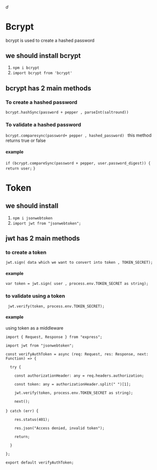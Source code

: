 ###### d
# Bcrypt
bcrypt is  used to create a hashed password

## we should install bcrypt 
1. ```npm i bcrypt```
2. ```import bcrypt from 'bcrypt'```  

## bcrypt has 2 main methods
### To create a hashed password
```bcrypt.hashSync(password + pepper , parseInt(saltround)) ```
### To validate a hashed password
```bcrypt.comparesync(password+ pepper , hashed_password) ``` 
this method returns true or false
#### example
```if (bcrypt.compareSync(password + pepper, user.password_digest)) { ```
```      return user;```
``` } ```

# Token
## we should install 
1. ```npm i jsonwebtoken```
2. ```import jwt from "jsonwebtoken";```
## jwt has 2 main methods
### to create a token
```jwt.sign( data which we want to convert into token , TOKEN_SECRET);```
#### example
```var token = jwt.sign( user , process.env.TOKEN_SECRET as string);```
### to validate using a token
``` jwt.verify(token, process.env.TOKEN_SECRET);```
#### example
using token as a middleware

```import { Request, Response } from "express";```

```import jwt from "jsonwebtoken";```

```const verifyAuthToken = async (req: Request, res: Response, next: Function) => {```

```  try {```

```    const authorizationHeader: any = req.headers.authorization;```

```    const token: any = authorizationHeader.split(" ")[1];```

```    jwt.verify(token, process.env.TOKEN_SECRET as string);```

```    next();```

```} catch (err) ```{

```    res.status(401);```

```    res.json("Access denied, invalid token");```

```    return;```

```  }```


```};```

```export default verifyAuthToken;```

